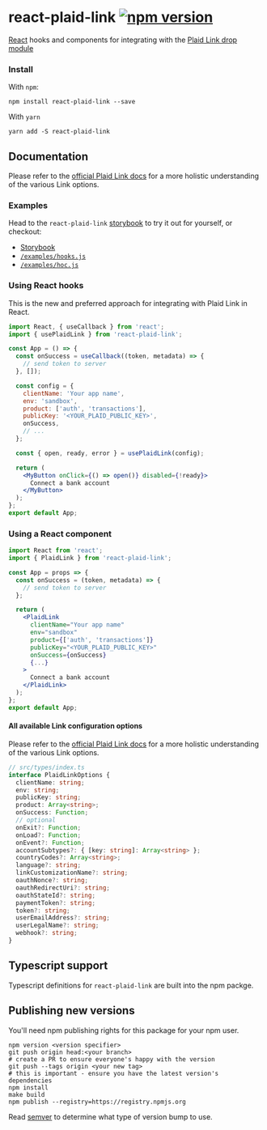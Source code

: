 # react-plaid-link [![npm version](https://badge.fury.io/js/react-plaid-link.svg)](http://badge.fury.io/js/react-plaid-link)

[React](https://facebook.github.io/react/) hooks and components for
integrating with the [Plaid Link drop module](https://blog.plaid.com/plaid-link/)

### Install

With `npm`:

```
npm install react-plaid-link --save
```

With `yarn`

```
yarn add -S react-plaid-link
```

## Documentation

Please refer to the [official Plaid Link docs](https://plaid.com/docs/#creating-items-with-plaid-link) for
a more holistic understanding of the various Link options.

### Examples

Head to the `react-plaid-link` [storybook](https://plaid.github.io/react-plaid-link) to try it out for yourself, or
checkout:

- [Storybook](https://plaid.github.io/react-plaid-link)
- [`/examples/hooks.js`](./examples/hooks.js)
- [`/examples/hoc.js`](./examples/hoc.js)

### Using React hooks

This is the new and preferred approach for integrating with Plaid Link in React.

```jsx
import React, { useCallback } from 'react';
import { usePlaidLink } from 'react-plaid-link';

const App = () => {
  const onSuccess = useCallback((token, metadata) => {
    // send token to server
  }, []);

  const config = {
    clientName: 'Your app name',
    env: 'sandbox',
    product: ['auth', 'transactions'],
    publicKey: '<YOUR_PLAID_PUBLIC_KEY>',
    onSuccess,
    // ...
  };

  const { open, ready, error } = usePlaidLink(config);

  return (
    <MyButton onClick={() => open()} disabled={!ready}>
      Connect a bank account
    </MyButton>
  );
};
export default App;
```

### Using a React component

```jsx
import React from 'react';
import { PlaidLink } from 'react-plaid-link';

const App = props => {
  const onSuccess = (token, metadata) => {
    // send token to server
  };

  return (
    <PlaidLink
      clientName="Your app name"
      env="sandbox"
      product={['auth', 'transactions']}
      publicKey="<YOUR_PLAID_PUBLIC_KEY>"
      onSuccess={onSuccess}
      {...}
    >
      Connect a bank account
    </PlaidLink>
  );
};
export default App;
```

#### All available Link configuration options

Please refer to the [official Plaid Link docs](https://plaid.com/docs/#creating-items-with-plaid-link) for
a more holistic understanding of the various Link options.

```ts
// src/types/index.ts
interface PlaidLinkOptions {
  clientName: string;
  env: string;
  publicKey: string;
  product: Array<string>;
  onSuccess: Function;
  // optional
  onExit?: Function;
  onLoad?: Function;
  onEvent?: Function;
  accountSubtypes?: { [key: string]: Array<string> };
  countryCodes?: Array<string>;
  language?: string;
  linkCustomizationName?: string;
  oauthNonce?: string;
  oauthRedirectUri?: string;
  oauthStateId?: string;
  paymentToken?: string;
  token?: string;
  userEmailAddress?: string;
  userLegalName?: string;
  webhook?: string;
}
```

## Typescript support

Typescript definitions for `react-plaid-link` are built into the npm packge.

## Publishing new versions

You'll need npm publishing rights for this package for your npm user.

```
npm version <version specifier>
git push origin head:<your branch> 
# create a PR to ensure everyone's happy with the version
git push --tags origin <your new tag>
# this is important - ensure you have the latest version's dependencies
npm install
make build
npm publish --registry=https://registry.npmjs.org
```

Read [semver](https://semver.org/) to determine what type of version bump to use.
